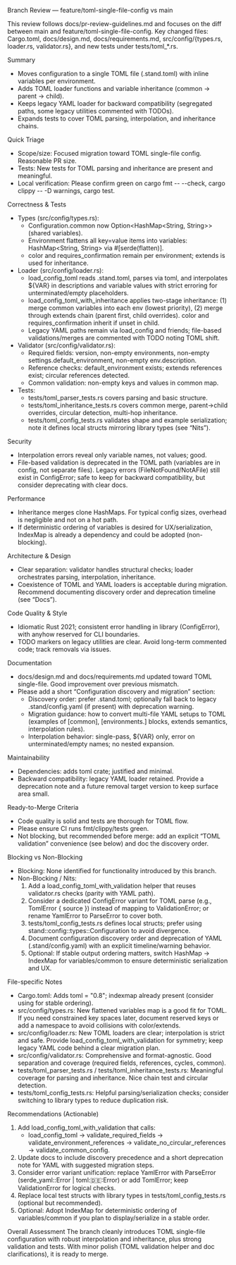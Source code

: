 Branch Review — feature/toml-single-file-config vs main

This review follows docs/pr-review-guidelines.md and focuses on the diff between main and feature/toml-single-file-config. Key changed files: Cargo.toml, docs/design.md, docs/requirements.md, src/config/{types.rs, loader.rs, validator.rs}, and new tests under tests/toml_*.rs.

Summary
- Moves configuration to a single TOML file (.stand.toml) with inline variables per environment.
- Adds TOML loader functions and variable inheritance (common → parent → child).
- Keeps legacy YAML loader for backward compatibility (segregated paths, some legacy utilities commented with TODOs).
- Expands tests to cover TOML parsing, interpolation, and inheritance chains.

Quick Triage
- Scope/size: Focused migration toward TOML single-file config. Reasonable PR size.
- Tests: New tests for TOML parsing and inheritance are present and meaningful.
- Local verification: Please confirm green on cargo fmt -- --check, cargo clippy -- -D warnings, cargo test.

Correctness & Tests
- Types (src/config/types.rs):
  - Configuration.common now Option<HashMap<String, String>> (shared variables).
  - Environment flattens all key=value items into variables: HashMap<String, String> via #[serde(flatten)].
  - color and requires_confirmation remain per environment; extends is used for inheritance.
- Loader (src/config/loader.rs):
  - load_config_toml reads .stand.toml, parses via toml, and interpolates ${VAR} in descriptions and variable values with strict erroring for unterminated/empty placeholders.
  - load_config_toml_with_inheritance applies two-stage inheritance: (1) merge common variables into each env (lowest priority), (2) merge through extends chain (parent first, child overrides). color and requires_confirmation inherit if unset in child.
  - Legacy YAML paths remain via load_config and friends; file-based validations/merges are commented with TODO noting TOML shift.
- Validator (src/config/validator.rs):
  - Required fields: version, non-empty environments, non-empty settings.default_environment, non-empty env.description.
  - Reference checks: default_environment exists; extends references exist; circular references detected.
  - Common validation: non-empty keys and values in common map.
- Tests:
  - tests/toml_parser_tests.rs covers parsing and basic structure.
  - tests/toml_inheritance_tests.rs covers common merge, parent→child overrides, circular detection, multi-hop inheritance.
  - tests/toml_config_tests.rs validates shape and example serialization; note it defines local structs mirroring library types (see “Nits”).

Security
- Interpolation errors reveal only variable names, not values; good.
- File-based validation is deprecated in the TOML path (variables are in config, not separate files). Legacy errors (FileNotFound/NotAFile) still exist in ConfigError; safe to keep for backward compatibility, but consider deprecating with clear docs.

Performance
- Inheritance merges clone HashMaps. For typical config sizes, overhead is negligible and not on a hot path.
- If deterministic ordering of variables is desired for UX/serialization, IndexMap is already a dependency and could be adopted (non-blocking).

Architecture & Design
- Clear separation: validator handles structural checks; loader orchestrates parsing, interpolation, inheritance.
- Coexistence of TOML and YAML loaders is acceptable during migration. Recommend documenting discovery order and deprecation timeline (see “Docs”).

Code Quality & Style
- Idiomatic Rust 2021; consistent error handling in library (ConfigError), with anyhow reserved for CLI boundaries.
- TODO markers on legacy utilities are clear. Avoid long-term commented code; track removals via issues.

Documentation
- docs/design.md and docs/requirements.md updated toward TOML single-file. Good improvement over previous mismatch.
- Please add a short “Configuration discovery and migration” section:
  - Discovery order: prefer .stand.toml; optionally fall back to legacy .stand/config.yaml (if present) with deprecation warning.
  - Migration guidance: how to convert multi-file YAML setups to TOML (examples of [common], [environments.<name>] blocks, extends semantics, interpolation rules).
  - Interpolation behavior: single-pass, ${VAR} only, error on unterminated/empty names; no nested expansion.

Maintainability
- Dependencies: adds toml crate; justified and minimal.
- Backward compatibility: legacy YAML loader retained. Provide a deprecation note and a future removal target version to keep surface area small.

Ready-to-Merge Criteria
- Code quality is solid and tests are thorough for TOML flow.
- Please ensure CI runs fmt/clippy/tests green.
- Not blocking, but recommended before merge: add an explicit “TOML validation” convenience (see below) and doc the discovery order.

Blocking vs Non-Blocking
- Blocking: None identified for functionality introduced by this branch.
- Non-Blocking / Nits:
  1) Add a load_config_toml_with_validation helper that reuses validator.rs checks (parity with YAML path).
  2) Consider a dedicated ConfigError variant for TOML parse (e.g., TomlError { source }) instead of mapping to ValidationError; or rename YamlError to ParseError to cover both.
  3) tests/toml_config_tests.rs defines local structs; prefer using stand::config::types::Configuration to avoid divergence.
  4) Document configuration discovery order and deprecation of YAML (.stand/config.yaml) with an explicit timeline/warning behavior.
  5) Optional: If stable output ordering matters, switch HashMap → IndexMap for variables/common to ensure deterministic serialization and UX.

File-specific Notes
- Cargo.toml: Adds toml = "0.8"; indexmap already present (consider using for stable ordering).
- src/config/types.rs: New flattened variables map is a good fit for TOML. If you need constrained key spaces later, document reserved keys or add a namespace to avoid collisions with color/extends.
- src/config/loader.rs: New TOML loaders are clear; interpolation is strict and safe. Provide load_config_toml_with_validation for symmetry; keep legacy YAML code behind a clear migration plan.
- src/config/validator.rs: Comprehensive and format-agnostic. Good separation and coverage (required fields, references, cycles, common).
- tests/toml_parser_tests.rs / tests/toml_inheritance_tests.rs: Meaningful coverage for parsing and inheritance. Nice chain test and circular detection.
- tests/toml_config_tests.rs: Helpful parsing/serialization checks; consider switching to library types to reduce duplication risk.

Recommendations (Actionable)
1) Add load_config_toml_with_validation that calls:
   - load_config_toml → validate_required_fields → validate_environment_references → validate_no_circular_references → validate_common_config.
2) Update docs to include discovery precedence and a short deprecation note for YAML with suggested migration steps.
3) Consider error variant unification: replace YamlError with ParseError (serde_yaml::Error | toml::de::Error) or add TomlError; keep ValidationError for logical checks.
4) Replace local test structs with library types in tests/toml_config_tests.rs (optional but recommended).
5) Optional: Adopt IndexMap for deterministic ordering of variables/common if you plan to display/serialize in a stable order.

Overall Assessment
The branch cleanly introduces TOML single-file configuration with robust interpolation and inheritance, plus strong validation and tests. With minor polish (TOML validation helper and doc clarifications), it is ready to merge.

